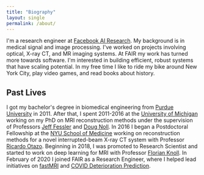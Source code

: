 ```yaml
---
title: "Biography"
layout: single
permalink: /about/
---
```


I'm a research engineer at [Facebook AI Research](https://ai.facebook.com/research/). My background is in medical signal and image processing. I've worked on projects involving optical, X-ray CT, and MR imaging systems. At FAIR my work has turned more towards software. I'm interested in building efficient, robust systems that have scaling potential. In my free time I like to ride my bike around New York City, play video games, and read books about history.

## Past Lives

I got my bachelor's degree in biomedical engineering from [Purdue University](https://www.purdue.edu) in 2011. After that, I spent 2011-2016 at the [University of Michigan](https://umich.edu) working on my PhD on MRI reconstruction methods under the supervision of Professors [Jeff Fessler](https://web.eecs.umich.edu/~fessler/) and [Doug Noll](https://nollresearch.engin.umich.edu). In 2016 I began a Postdoctoral Fellowship at the [NYU School of Medicine](https://med.nyu.edu) working on reconstruction methods for a novel interrupted-beam X-ray CT system with Professor [Ricardo Otazo](https://www.mskcc.org/profile/ricardo-otazo). Beginning in 2018, I was promoted to Research Scientist and started to work on deep learning for MRI with Professor [Florian Knoll](https://med.nyu.edu/faculty/florian-knoll). In February of 2020 I joined FAIR as a Research Engineer, where I helped lead initiatives on [fastMRI](https://fastmri.org) and [COVID Deterioration Prediction](https://arxiv.org/abs/2101.04909).
